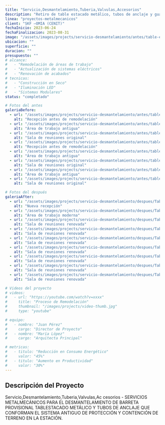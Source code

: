 ```yaml
---
title: "Servicio,Desmantelamiento,Tuberia,Valvulas,Accesorios"
description: "Retiro de table estacado metálico, tubos de anclaje y guayas."
linea: "proyectos-metalmecanicos"
client: "SKF –OMIA (CENIT)"
fechaInicio: 2023-06-24
fechaFinalizacion: 2023-08-31
image: "/assets/images/projects/servicio-desmantelamiento/antes/table-estacado-7.jpeg"
ubicacion: ""
superficie: ""
duracion: ""
presupuesto: ""
# alcance:
#   - "Remodelación de áreas de trabajo"
#   - "Actualización de sistemas eléctricos"
#   - "Renovación de acabados"
# tecnicas:
#   - "Construcción en Seco"
#   - "Iluminación LED"
#   - "Sistemas Modulares"
status: "completado"

# Fotos del antes
galeriaBefore:
  - url: "/assets/images/projects/servicio-desmantelamiento/antes/table-estacado-1.jpeg"
    alt: "Recepción antes de remodelación"
  - url: "/assets/images/projects/servicio-desmantelamiento/antes/table-estacado-2.jpeg"
    alt: "Área de trabajo antigua"
  - url: "/assets/images/projects/servicio-desmantelamiento/antes/table-estacado-3.jpeg"
    alt: "Sala de reuniones original"
  - url: "/assets/images/projects/servicio-desmantelamiento/antes/table-estacado-4.jpeg"
    alt: "Recepción antes de remodelación"
  - url: "/assets/images/projects/servicio-desmantelamiento/antes/table-estacado-5.jpeg"
    alt: "Área de trabajo antigua"
  - url: "/assets/images/projects/servicio-desmantelamiento/antes/table-estacado-6.jpeg"
    alt: "Sala de reuniones original"
  - url: "/assets/images/projects/servicio-desmantelamiento/antes/table-estacado-7.jpeg"
    alt: "Área de trabajo antigua"
  - url: "/assets/images/projects/servicio-desmantelamiento/antes/table-estacado-8.jpeg"
    alt: "Sala de reuniones original"

# Fotos del después
galeriaAfter:
  - url: "/assets/images/projects/servicio-desmantelamiento/despues/Table-estacado-despues-1.jpeg"
    alt: "Nueva recepción"
  - url: "/assets/images/projects/servicio-desmantelamiento/despues/Table-estacado-despues-2.jpeg"
    alt: "Área de trabajo moderna"
  - url: "/assets/images/projects/servicio-desmantelamiento/despues/Table-estacado-despues-3.jpeg"
    alt: "Sala de reuniones renovada"
  - url: "/assets/images/projects/servicio-desmantelamiento/despues/Table-estacado-despues-4.jpeg"
    alt: "Sala de reuniones renovada"
  - url: "/assets/images/projects/servicio-desmantelamiento/despues/Table-estacado-despues-5.jpeg"
    alt: "Sala de reuniones renovada"
  - url: "/assets/images/projects/servicio-desmantelamiento/despues/Table-estacado-despues-6.jpeg"
    alt: "Sala de reuniones renovada"
  - url: "/assets/images/projects/servicio-desmantelamiento/despues/Table-estacado-despues-7.jpeg"
    alt: "Sala de reuniones renovada"
  - url: "/assets/images/projects/servicio-desmantelamiento/despues/Table-estacado-despues-8.jpeg"
    alt: "Sala de reuniones renovada"
  - url: "/assets/images/projects/servicio-desmantelamiento/despues/Table-estacado-despues-9.jpeg"
    alt: "Sala de reuniones renovada"

# Videos del proyecto
# videos:
#   - url: "https://youtube.com/watch?v=xxxx"
#     title: "Proceso de Remodelación"
#     thumbnail: "/images/projects/video-thumb.jpg"
#     type: "youtube"

# equipo:
#   - nombre: "Juan Pérez"
#     cargo: "Director de Proyecto"
#   - nombre: "María López"
#     cargo: "Arquitecta Principal"

# metricas:
#   - titulo: "Reducción en Consumo Energético"
#     valor: "45%"
#   - titulo: "Aumento en Productividad"
#     valor: "30%"
---
```


## Descripción del Proyecto

Servicio,Desmantelamiento,Tuberia,Valvulas,Ac cesorios - SERVICIOS METALMECÁNICOS PARA EL DESMANTELAMIENTO DE BARRETA PROVISIONAL TABLESTACADO METÁLICO Y TUBOS DE ANCLAJE QUE CONFORMAN EL SISTEMA ANTIGUO DE PROTECCIÓN Y CONTENCIÓN DE TERRENO EN LA ESTACIÓN.
